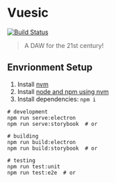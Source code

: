 # Vuesic
[![Build Status](https://travis-ci.org/vuesic/vuesic.svg?branch=master)](https://travis-ci.org/vuesic/vuesic)
> A DAW for the 21st century!

## Envrionment Setup
1. Install [nvm](https://github.com/creationix/nvm#install-script)
1. Install [node and npm using nvm](https://github.com/creationix/nvm#usage)
1. Install dependencies: `npm i`
```
# development
npm run serve:electron
npm run serve:storybook  # or

# building
npm run build:electron
npm run build:storybook  # or

# testing
npm run test:unit
npm run test:e2e  # or
```
